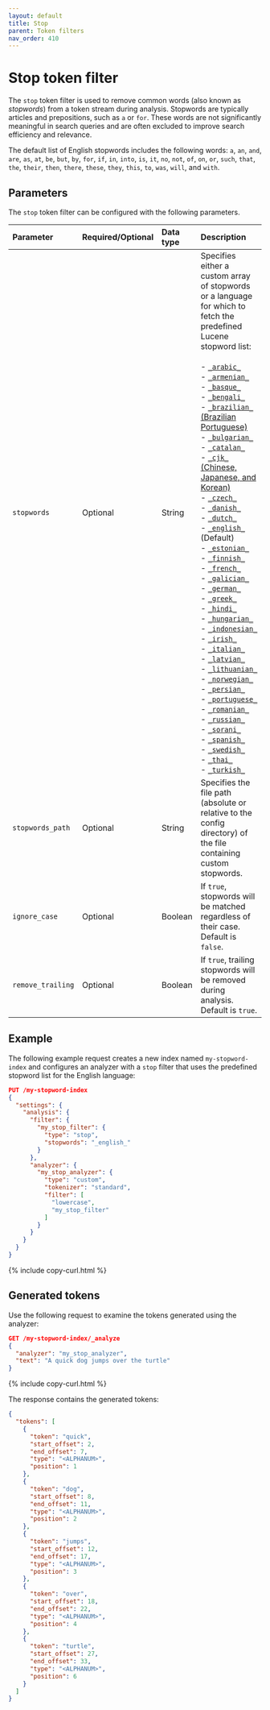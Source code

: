 ```yaml
---
layout: default
title: Stop
parent: Token filters
nav_order: 410
---
```


# Stop token filter

The `stop` token filter is used to remove common words (also known as _stopwords_) from a token stream during analysis. Stopwords are typically articles and prepositions, such as `a` or `for`. These words are not significantly meaningful in search queries and are often excluded to improve search efficiency and relevance. 

The default list of English stopwords includes the following words: `a`, `an`, `and`, `are`, `as`, `at`, `be`, `but`, `by`, `for`, `if`, `in`, `into`, `is`, `it`, `no`, `not`, `of`, `on`, `or`, `such`, `that`, `the`, `their`, `then`, `there`, `these`, `they`, `this`, `to`, `was`, `will`, and `with`. 

## Parameters

The `stop` token filter can be configured with the following parameters.

Parameter | Required/Optional | Data type | Description
:--- | :--- | :--- | :--- 
`stopwords` | Optional | String | Specifies either a custom array of stopwords or a language for which to fetch the predefined Lucene stopword list:<br><br>- [`_arabic_`](https://github.com/apache/lucene/blob/main/lucene/analysis/common/src/resources/org/apache/lucene/analysis/ar/stopwords.txt)<br>- [`_armenian_`](https://github.com/apache/lucene/blob/main/lucene/analysis/common/src/resources/org/apache/lucene/analysis/hy/stopwords.txt)<br>- [`_basque_`](https://github.com/apache/lucene/blob/main/lucene/analysis/common/src/resources/org/apache/lucene/analysis/eu/stopwords.txt)<br>- [`_bengali_`](https://github.com/apache/lucene/blob/main/lucene/analysis/common/src/resources/org/apache/lucene/analysis/bn/stopwords.txt)<br>- [`_brazilian_` (Brazilian Portuguese)](https://github.com/apache/lucene/blob/main/lucene/analysis/common/src/resources/org/apache/lucene/analysis/br/stopwords.txt) <br>- [`_bulgarian_`](https://github.com/apache/lucene/blob/main/lucene/analysis/common/src/resources/org/apache/lucene/analysis/bg/stopwords.txt)<br>- [`_catalan_`](https://github.com/apache/lucene/blob/main/lucene/analysis/common/src/resources/org/apache/lucene/analysis/ca/stopwords.txt)<br>- [`_cjk_` (Chinese, Japanese, and Korean)](https://github.com/apache/lucene/blob/main/lucene/analysis/common/src/resources/org/apache/lucene/analysis/cjk/stopwords.txt)<br>- [`_czech_`](https://github.com/apache/lucene/blob/main/lucene/analysis/common/src/resources/org/apache/lucene/analysis/cz/stopwords.txt)<br>- [`_danish_`](https://github.com/apache/lucene/blob/main/lucene/analysis/common/src/resources/org/apache/lucene/analysis/snowball/danish_stop.txt)<br>- [`_dutch_`](https://github.com/apache/lucene/blob/main/lucene/analysis/common/src/resources/org/apache/lucene/analysis/snowball/dutch_stop.txt)<br>- [`_english_`](https://github.com/apache/lucene/blob/main/lucene/analysis/common/src/java/org/apache/lucene/analysis/en/EnglishAnalyzer.java#L48) (Default)<br>- [`_estonian_`](https://github.com/apache/lucene/blob/main/lucene/analysis/common/src/resources/org/apache/lucene/analysis/et/stopwords.txt)<br>- [`_finnish_`](https://github.com/apache/lucene/blob/main/lucene/analysis/common/src/resources/org/apache/lucene/analysis/snowball/finnish_stop.txt)<br>- [`_french_`](https://github.com/apache/lucene/blob/main/lucene/analysis/common/src/resources/org/apache/lucene/analysis/snowball/french_stop.txt)<br>- [`_galician_`](https://github.com/apache/lucene/blob/main/lucene/analysis/common/src/resources/org/apache/lucene/analysis/gl/stopwords.txt)<br>- [`_german_`](https://github.com/apache/lucene/blob/main/lucene/analysis/common/src/resources/org/apache/lucene/analysis/snowball/german_stop.txt)<br>- [`_greek_`](https://github.com/apache/lucene/blob/main/lucene/analysis/common/src/resources/org/apache/lucene/analysis/el/stopwords.txt)<br>- [`_hindi_`](https://github.com/apache/lucene/blob/main/lucene/analysis/common/src/resources/org/apache/lucene/analysis/hi/stopwords.txt)<br>- [`_hungarian_`](https://github.com/apache/lucene/blob/main/lucene/analysis/common/src/resources/org/apache/lucene/analysis/snowball/hungarian_stop.txt)<br>- [`_indonesian_`](https://github.com/apache/lucene/blob/main/lucene/analysis/common/src/resources/org/apache/lucene/analysis/id/stopwords.txt)<br>- [`_irish_`](https://github.com/apache/lucene/blob/main/lucene/analysis/common/src/resources/org/apache/lucene/analysis/ga/stopwords.txt)<br>- [`_italian_`](https://github.com/apache/lucene/blob/main/lucene/analysis/common/src/resources/org/apache/lucene/analysis/snowball/italian_stop.txt)<br>- [`_latvian_`](https://github.com/apache/lucene/blob/main/lucene/analysis/common/src/resources/org/apache/lucene/analysis/lv/stopwords.txt)<br>- [`_lithuanian_`](https://github.com/apache/lucene/blob/main/lucene/analysis/common/src/resources/org/apache/lucene/analysis/lt/stopwords.txt)<br>- [`_norwegian_`](https://github.com/apache/lucene/blob/main/lucene/analysis/common/src/resources/org/apache/lucene/analysis/snowball/norwegian_stop.txt)<br>- [`_persian_`](https://github.com/apache/lucene/blob/main/lucene/analysis/common/src/resources/org/apache/lucene/analysis/fa/stopwords.txt)<br>- [`_portuguese_`](https://github.com/apache/lucene/blob/main/lucene/analysis/common/src/resources/org/apache/lucene/analysis/snowball/portuguese_stop.txt)<br>- [`_romanian_`](https://github.com/apache/lucene/blob/main/lucene/analysis/common/src/resources/org/apache/lucene/analysis/ro/stopwords.txt)<br>- [`_russian_`](https://github.com/apache/lucene/blob/main/lucene/analysis/common/src/resources/org/apache/lucene/analysis/snowball/russian_stop.txt)<br>- [`_sorani_`](https://github.com/apache/lucene/blob/main/lucene/analysis/common/src/resources/org/apache/lucene/analysis/sr/stopwords.txt)<br>- [`_spanish_`](https://github.com/apache/lucene/blob/main/lucene/analysis/common/src/resources/org/apache/lucene/analysis/ckb/stopwords.txt)<br>- [`_swedish_`](https://github.com/apache/lucene/blob/main/lucene/analysis/common/src/resources/org/apache/lucene/analysis/snowball/swedish_stop.txt)<br>- [`_thai_`](https://github.com/apache/lucene/blob/main/lucene/analysis/common/src/resources/org/apache/lucene/analysis/th/stopwords.txt)<br>- [`_turkish_`](https://github.com/apache/lucene/blob/main/lucene/analysis/common/src/resources/org/apache/lucene/analysis/tr/stopwords.txt)
`stopwords_path` | Optional | String | Specifies the file path (absolute or relative to the config directory) of the file containing custom stopwords.
`ignore_case` | Optional | Boolean | If `true`, stopwords will be matched regardless of their case. Default is `false`.
`remove_trailing` | Optional | Boolean | If `true`, trailing stopwords will be removed during analysis. Default is `true`.

## Example

The following example request creates a new index named `my-stopword-index` and configures an analyzer with a `stop` filter that uses the predefined stopword list for the English language:

```json
PUT /my-stopword-index
{
  "settings": {
    "analysis": {
      "filter": {
        "my_stop_filter": {
          "type": "stop",
          "stopwords": "_english_"
        }
      },
      "analyzer": {
        "my_stop_analyzer": {
          "type": "custom",
          "tokenizer": "standard",
          "filter": [
            "lowercase",
            "my_stop_filter"
          ]
        }
      }
    }
  }
}
```
{% include copy-curl.html %}

## Generated tokens

Use the following request to examine the tokens generated using the analyzer:

```json
GET /my-stopword-index/_analyze
{
  "analyzer": "my_stop_analyzer",
  "text": "A quick dog jumps over the turtle"
}
```
{% include copy-curl.html %}

The response contains the generated tokens:

```json
{
  "tokens": [
    {
      "token": "quick",
      "start_offset": 2,
      "end_offset": 7,
      "type": "<ALPHANUM>",
      "position": 1
    },
    {
      "token": "dog",
      "start_offset": 8,
      "end_offset": 11,
      "type": "<ALPHANUM>",
      "position": 2
    },
    {
      "token": "jumps",
      "start_offset": 12,
      "end_offset": 17,
      "type": "<ALPHANUM>",
      "position": 3
    },
    {
      "token": "over",
      "start_offset": 18,
      "end_offset": 22,
      "type": "<ALPHANUM>",
      "position": 4
    },
    {
      "token": "turtle",
      "start_offset": 27,
      "end_offset": 33,
      "type": "<ALPHANUM>",
      "position": 6
    }
  ]
}
```
